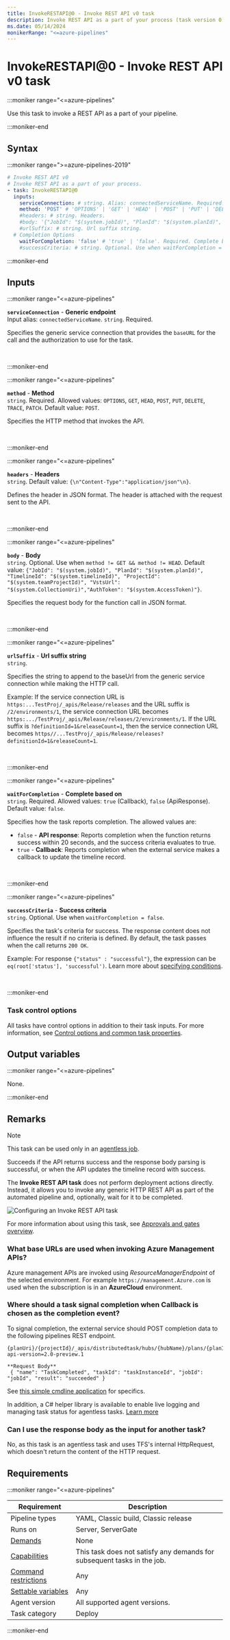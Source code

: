 ```yaml
---
title: InvokeRESTAPI@0 - Invoke REST API v0 task
description: Invoke REST API as a part of your process (task version 0).
ms.date: 05/14/2024
monikerRange: "<=azure-pipelines"
---
```


# InvokeRESTAPI@0 - Invoke REST API v0 task

<!-- :::description::: -->
:::moniker range="<=azure-pipelines"

<!-- :::editable-content name="description"::: -->
Use this task to invoke a REST API as a part of your pipeline.
<!-- :::editable-content-end::: -->

:::moniker-end
<!-- :::description-end::: -->

<!-- :::syntax::: -->
## Syntax

:::moniker range=">=azure-pipelines-2019"

```yaml
# Invoke REST API v0
# Invoke REST API as a part of your process.
- task: InvokeRESTAPI@0
  inputs:
    serviceConnection: # string. Alias: connectedServiceName. Required. Generic endpoint. 
    method: 'POST' # 'OPTIONS' | 'GET' | 'HEAD' | 'POST' | 'PUT' | 'DELETE' | 'TRACE' | 'PATCH'. Required. Method. Default: POST.
    #headers: # string. Headers. 
    #body: '{"JobId": "$(system.jobId)", "PlanId": "$(system.planId)", "TimelineId": "$(system.timelineId)", "ProjectId": "$(system.teamProjectId)", "VstsUrl": "$(system.CollectionUri)","AuthToken": "$(system.AccessToken)"}' # string. Optional. Use when method != GET && method != HEAD. Body. Default: {"JobId": "$(system.jobId)", "PlanId": "$(system.planId)", "TimelineId": "$(system.timelineId)", "ProjectId": "$(system.teamProjectId)", "VstsUrl": "$(system.CollectionUri)","AuthToken": "$(system.AccessToken)"}.
    #urlSuffix: # string. Url suffix string. 
  # Completion Options
    waitForCompletion: 'false' # 'true' | 'false'. Required. Complete based on. Default: false.
    #successCriteria: # string. Optional. Use when waitForCompletion = false. Success criteria.
```

:::moniker-end


<!-- :::syntax-end::: -->

<!-- :::inputs::: -->
## Inputs

<!-- :::item name="serviceConnection"::: -->
:::moniker range="<=azure-pipelines"

**`serviceConnection`** - **Generic endpoint**<br>
Input alias: `connectedServiceName`. `string`. Required.<br>
<!-- :::editable-content name="helpMarkDown"::: -->
Specifies the generic service connection that provides the `baseURL` for the call and the authorization to use for the task.
<!-- :::editable-content-end::: -->
<br>

:::moniker-end
<!-- :::item-end::: -->
<!-- :::item name="method"::: -->
:::moniker range="<=azure-pipelines"

**`method`** - **Method**<br>
`string`. Required. Allowed values: `OPTIONS`, `GET`, `HEAD`, `POST`, `PUT`, `DELETE`, `TRACE`, `PATCH`. Default value: `POST`.<br>
<!-- :::editable-content name="helpMarkDown"::: -->
Specifies the HTTP method that invokes the API.
<!-- :::editable-content-end::: -->
<br>

:::moniker-end
<!-- :::item-end::: -->
<!-- :::item name="headers"::: -->
:::moniker range="<=azure-pipelines"

**`headers`** - **Headers**<br>
`string`. Default value: `{\n"Content-Type":"application/json"\n}`.<br>
<!-- :::editable-content name="helpMarkDown"::: -->
Defines the header in JSON format. The header is attached with the request sent to the API.
<!-- :::editable-content-end::: -->
<br>

:::moniker-end
<!-- :::item-end::: -->
<!-- :::item name="body"::: -->
:::moniker range="<=azure-pipelines"

**`body`** - **Body**<br>
`string`. Optional. Use when `method != GET && method != HEAD`. Default value: `{"JobId": "$(system.jobId)", "PlanId": "$(system.planId)", "TimelineId": "$(system.timelineId)", "ProjectId": "$(system.teamProjectId)", "VstsUrl": "$(system.CollectionUri)","AuthToken": "$(system.AccessToken)"}`.<br>
<!-- :::editable-content name="helpMarkDown"::: -->
Specifies the request body for the function call in JSON format.
<!-- :::editable-content-end::: -->
<br>

:::moniker-end
<!-- :::item-end::: -->
<!-- :::item name="urlSuffix"::: -->
:::moniker range="<=azure-pipelines"

**`urlSuffix`** - **Url suffix string**<br>
`string`.<br>
<!-- :::editable-content name="helpMarkDown"::: -->
Specifies the string to append to the baseUrl from the generic service connection while making the HTTP call.

Example: If the service connection URL is `https:...TestProj/_apis/Release/releases` and the URL suffix is `/2/environments/1`, the service connection URL becomes `https:.../TestProj/_apis/Release/releases/2/environments/1`. If the URL suffix is `?definitionId=1&releaseCount=1`, then the service connection URL becomes `https//...TestProj/_apis/Release/releases?definitionId=1&releaseCount=1`.
<!-- :::editable-content-end::: -->
<br>

:::moniker-end
<!-- :::item-end::: -->
<!-- :::item name="waitForCompletion"::: -->
:::moniker range="<=azure-pipelines"

**`waitForCompletion`** - **Complete based on**<br>
`string`. Required. Allowed values: `true` (Callback), `false` (ApiResponse). Default value: `false`.<br>
<!-- :::editable-content name="helpMarkDown"::: -->
Specifies how the task reports completion. The allowed values are:

- `false` - **API response**: Reports completion when the function returns success within 20 seconds, and the success criteria evaluates to true.
- `true` - **Callback**: Reports completion when the external service makes a callback to update the timeline record.
<!-- :::editable-content-end::: -->
<br>

:::moniker-end
<!-- :::item-end::: -->
<!-- :::item name="successCriteria"::: -->
:::moniker range="<=azure-pipelines"

**`successCriteria`** - **Success criteria**<br>
`string`. Optional. Use when `waitForCompletion = false`.<br>
<!-- :::editable-content name="helpMarkDown"::: -->
Specifies the task's criteria for success. The response content does not influence the result if no criteria is defined. By default, the task passes when the call returns `200 OK`.

Example: For response `{"status" : "successful"}`, the expression can be `eq(root['status'], 'successful')`. Learn more about [specifying conditions](/azure/devops/pipelines/process/conditions).
<!-- :::editable-content-end::: -->
<br>

:::moniker-end
<!-- :::item-end::: -->

### Task control options

All tasks have control options in addition to their task inputs. For more information, see [Control options and common task properties](/azure/devops/pipelines/yaml-schema/steps-task#common-task-properties).
<!-- :::inputs-end::: -->

<!-- :::outputVariables::: -->
## Output variables

:::moniker range="<=azure-pipelines"

None.

:::moniker-end
<!-- :::outputVariables-end::: -->

<!-- :::remarks::: -->
<!-- :::editable-content name="remarks"::: -->
## Remarks

> [!NOTE]
> This task can be used only in an [agentless job](/azure/devops/pipelines/process/phases#server-jobs).



Succeeds if the API returns success and the response body parsing is successful, or when the API updates the timeline record with success.

The **Invoke REST API task** does not perform deployment actions directly.
Instead, it allows you to invoke any generic HTTP REST API as part of the automated
pipeline and, optionally, wait for it to be completed.

![Configuring an Invoke REST API task](media/invoke-rest-api-task.png)

For more information about using this task, see [Approvals and gates overview](/azure/devops/pipelines/release/approvals/).

### What base URLs are used when invoking Azure Management APIs?

Azure management APIs are invoked using *ResourceManagerEndpoint* of the selected environment. For example `https://management.Azure.com` is used when the subscription is in an **AzureCloud** environment.

### Where should a task signal completion when **Callback** is chosen as the completion event?

To signal completion, the external service should POST completion data to the following pipelines REST endpoint.

```
{planUri}/{projectId}/_apis/distributedtask/hubs/{hubName}/plans/{planId}/events?api-version=2.0-preview.1

**Request Body**
 { "name": "TaskCompleted", "taskId": "taskInstanceId", "jobId": "jobId", "result": "succeeded" }
```

See [this simple cmdline application](https://github.com/Microsoft/azure-pipelines-extensions/tree/master/ServerTaskHelper/HttpRequestSampleWithoutHandler) for specifics.

In addition, a C# helper library is available to enable live logging and managing task status for agentless tasks. [Learn more](/archive/blogs/aseemb/async-http-agentless-task)

### Can I use the response body as the input for another task?

No, as this task is an agentless task and uses TFS's internal HttpRequest, which doesn't return the content of the HTTP request.
<!-- :::editable-content-end::: -->
<!-- :::remarks-end::: -->

<!-- :::examples::: -->
<!-- :::editable-content name="examples"::: -->
<!-- :::editable-content-end::: -->
<!-- :::examples-end::: -->

<!-- :::properties::: -->
## Requirements

:::moniker range="<=azure-pipelines"

| Requirement | Description |
|-------------|-------------|
| Pipeline types | YAML, Classic build, Classic release |
| Runs on | Server, ServerGate |
| [Demands](/azure/devops/pipelines/process/demands) | None |
| [Capabilities](/azure/devops/pipelines/agents/agents#capabilities) | This task does not satisfy any demands for subsequent tasks in the job. |
| [Command restrictions](/azure/devops/pipelines/security/templates#agent-logging-command-restrictions) | Any |
| [Settable variables](/azure/devops/pipelines/security/templates#agent-logging-command-restrictions) | Any |
| Agent version | All supported agent versions. |
| Task category | Deploy |

:::moniker-end
<!-- :::properties-end::: -->

<!-- :::see-also::: -->
<!-- :::editable-content name="seeAlso"::: -->
<!-- :::editable-content-end::: -->
<!-- :::see-also-end::: -->